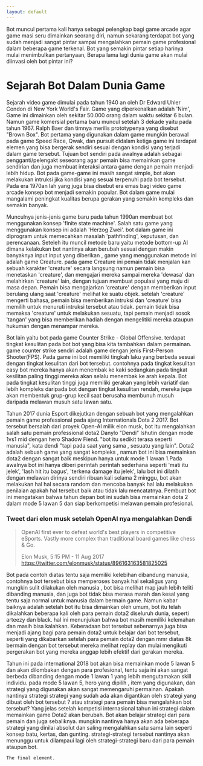 ```yaml
---
layout: default
---
```


Bot muncul pertama kali hanya sebagai pelengkap bagi game arcade agar game masi seru dimainkan seorang diri, namun sekarang terdapat bot yang sudah menjadi sangat pintar sampai mengalahkan pemain game profesional dalam beberapa game terkenal. Bot yang semakin pintar setiap harinya mulai menimbulkan pertanyaan, Berapa lama lagi dunia game akan mulai diinvasi oleh bot pintar ini?

# Sejarah Bot Dalam Dunia Game

Sejarah video game dimulai pada tahun 1940 an oleh Dr Edward Uhler Condon di New York World's Fair. Game yang diperkenalkan adalah 'Nim', Game ini dimainkan oleh sekitar 50.000 orang dalam waktu sekitar 6 bulan. Namun game komersial pertama baru muncul setelah 3 dekade yaitu pada tahun 1967. Ralph Baer dan timnya merilis prototypenya yang disebut "Brown Box". Bot pertama yang digunakan dalam game mungkin berawal pada game Speed Race, Qwak, dan pursuit didalam ketiga game ini terdapat elemen yang bisa bergerak sendiri sesuai dengan kondisi yang terjadi dalam game tersebut. Tujuan bot sendiri pada awalnya adalah sebagai pengganti/pelengakt seseorang agar pemain bisa memainkan game sendirian dan juga membuat interaksi antara game dengan pemain menjadi lebih hidup. Bot pada game-game ini masih sangat simple, bot akan melakukan intruksi jika kondisi yang sesuai terpenuhi pada bot tersebut. Pada era 1970an lah yang juga bisa disebut era emas bagi video game arcade  konsep bot menjadi semakin popular. Bot dalam game mulai mangalami peningkat kualitas berupa gerakan yang semakin kompleks dan semakin banyak.

Munculnya jenis-jenis game baru pada tahun 1990an membuat bot menggunakan konsep 'finite state machine'. Salah satu game yang menggunakan konsep ini adalah 'Herzog Zwei'. bot dalam game ini diprogram untuk memecahkan masalah 'pathfinding', keputusan, dan perencanaan. Seteleh itu muncil metode baru yaitu metode bottom-up AI dimana kelakukan bot nantinya akan berubah sesuai dengan makin banyaknya input input yang diberikan , game yang menggunakan metode ini adalah game Creature. pada game Creature ini pemain tidak menjalan kan sebuah karakter 'creature' secara langsung namun pemain bisa menetaskan 'creature',  dan mengajari mereka sampai mereka 'dewasa' dan melahirkan 'creature' lain, dengan tujuan membuat populasi yang maju di masa depan. Pemain bisa mengajarkan 'creature' dengan memberikan input berulang ulang saat 'creature' melihat ke suatu objek. setelah 'creature' mengerti bahasa, pemain bisa memberikan intruksi dan 'creature' bisa memilih untuk menuruti intruksi tersebut atau tidak. pemain tidak bisa memaksa 'creature' untuk melakukan sesuatu, tapi pemain menjadi sosok 'tangan' yang bisa memberikan hadiah dengan mengelitiki mereka ataupun hukuman dengan menampar mereka.

Bot lain yaitu bot pada game Counter Strike - Global Offensive. terdapat tingkat kesulitan pada bot bot yang bisa kita tambahkan dalam permainan. game counter strike sendiri adalah game dengan jenis First-Person Shooter(FPS). Pada game ini bot memiliki tingkah laku yang berbeda sesuai dengan tingkat kesulitan dari bot tersebut. contohnya pada tingkat kesulitan easy bot mereka hanya akan menembak ke kaki sedangkan pada tingkat kesilitan paling tinggi mereka akan selalu menembak ke arah kepala. Bot pada tingkat kesulitan tinggi juga memiliki gerakan yang lebih variatif dan lebih kompleks daripada bot dengan tingkat kesulitan rendah, mereka juga akan membentuk  grup-grup kecil saat berusaha membunuh musuh daripada melawan musuh satu lawan satu.

Tahun 2017 dunia Esport dikejutkan dengan sebuah bot yang mengalahkan pemain game professional pada ajang Internationals Dota 2 2017. Bot tersebut bersalah dari proyek Open-AI milik elon musk, bot itu mengalahkan salah satu pemain professional dota2 Danylo "Dendi" Ishutin dengan mode 1vs1 mid dengan hero Shadow Fiend. "bot itu sedikit terasa seperti manusia", kata dendi "tapi pada saat yang sama , sesuatu yang lain". Dota2 adalah sebuah game yang sangat kompleks , namun bot ini bisa memainkan dota2 dengan sangat baik meskipun hanya untuk mode 1 lawan 1.Pada awalnya bot ini hanya diberi perintah perintah sederhana seperti 'mati itu jelek', 'lash hit itu bagus', 'terkena damage itu jelek', lalu bot ini dilatih dengan melawan dirinya sendiri ribuan kali selama 2 minggu, bot akan melakukan hal hal secara random dan mencoba banyak hal lalu melakukan penilaian apakah hal tersebut baik atau tidak lalu mencatatnya. Pembuat bot ini mengatakan bahwa tahun depan bot ini sudah bisa memainkan dota 2 dalam mode 5 lawan 5 dan siap berkompetisi melawan pemain profesional.

### Tweet dari elon musk setelah OpenAI nya mengalahkan Dendi 

> OpenAI first ever to defeat world's best players in competitive eSports. Vastly more complex than traditional board games like chess & Go.
>
> Elon Musk, 5:15 PM - 11 Aug 2017
> https://twitter.com/elonmusk/status/896163163581825025

Bot pada contoh diatas tentu saja memiliki kelebihan dibandung manusia, contohnya bot tersebut bisa memperoses banyak hal sekaligus yang mungkin sulit dilakukan oleh manusia , bot bisa melihat map jauh lebih teliti dibanding manusia, dan juga bot tidak bisa merasa marah dan kesal yang tentu saja normal untuk manusia dalam bermain game. Namun kabar baiknya adalah setelah bot itu bisa dimainkan oleh umum, bot itu telah dikalahkan beberapa kali oleh para pemain dota2 diseluruh dunia, seperti arteezy dan black. hal ini menunjukan bahwa bot masih memiliki kelemahan dan masih bisa kalahkan. Keberadaan bot tersebut sebenarnya juga bisa menjadi ajang bagi para pemain dota2 untuk belajar dari bot tersebut, seperti yang dikabarkan setelah para pemain dota2 dengan mmr diatas 8k bermain dengan bot tersebut mereka melihat replay dan mulai mengikuti pergerakan bot yang mereka anggap lebih efektif dari gerakan mereka.

Tahun ini pada international 2018 bot akan bisa memainkan mode 5 lawan 5 dan akan dilombakan dengan para profesional, tentu saja ini akan sangat berbeda dibanding dengan mode 1 lawan 1 yang lebih mengutamakan skill individu. pada mode 5 lawan 5, hero yang dipilih , item yang digunakan, dan strategi yang digunakan akan sangat memengaruhi permainan. Apakah nantinya strategi strategi yang sudah ada akan digantikan oleh strategi yang dibuat oleh bot tersebut ? atau strategi para  pemain bisa mengalahkan bot tersebut? Yang jelas setelah kompetisi internasional tahun ini strategi dalam memainkan game Dota2 akan berubah. Bot akan belajar strategi dari para pemain dan juga sebaliknya. mungkin nantinya hanya akan ada beberapa strategi yang dinilai absolut dan saling mengalahkan satu sama lain seperti konsep batu, kertas, dan gunting. strategi-strategi tersebut nantinya akan menunggu untuk dilampaui lagi oleh strategi-strategi baru dari para pemain ataupun bot.

```
The final element.
```
